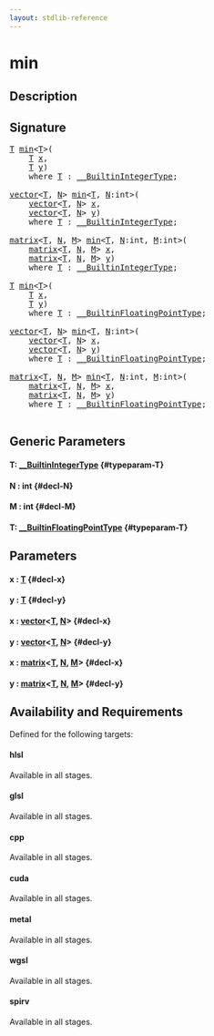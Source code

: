```yaml
---
layout: stdlib-reference
---
```


# min

## Description





## Signature 

<pre>
<a href="/stdlib-reference/global-decls/min#typeparam-T" class="code_type">T</a> <a href="/stdlib-reference/global-decls/min">min</a>&lt;<a href="/stdlib-reference/global-decls/min#typeparam-T" class="code_type">T</a>&gt;(
    <a href="/stdlib-reference/global-decls/min#typeparam-T" class="code_type">T</a> <a href="/stdlib-reference/global-decls/min#decl-x" class="code_param">x</a>,
    <a href="/stdlib-reference/global-decls/min#typeparam-T" class="code_type">T</a> <a href="/stdlib-reference/global-decls/min#decl-y" class="code_param">y</a>)
    <span class='code_keyword'>where</span> <a href="/stdlib-reference/global-decls/min#typeparam-T" class="code_type">T</a> : <a href="/stdlib-reference/interfaces/builtinintegertype-0129g/index" class="code_type">__BuiltinIntegerType</a>;

<a href="/stdlib-reference/types/vector/index" class="code_type">vector</a>&lt;<a href="/stdlib-reference/global-decls/min#typeparam-T" class="code_type">T</a>, <a href="/stdlib-reference/global-decls/min#decl-N" class="code_var">N</a>&gt; <a href="/stdlib-reference/global-decls/min">min</a>&lt;<a href="/stdlib-reference/global-decls/min#typeparam-T" class="code_type">T</a>, <a href="/stdlib-reference/global-decls/min#decl-N" class="code_var">N</a>:<span class="code_keyword">int</span>&gt;(
    <a href="/stdlib-reference/types/vector/index" class="code_type">vector</a>&lt;<a href="/stdlib-reference/global-decls/min#typeparam-T" class="code_type">T</a>, <a href="/stdlib-reference/global-decls/min#decl-N" class="code_var">N</a>&gt; <a href="/stdlib-reference/global-decls/min#decl-x" class="code_param">x</a>,
    <a href="/stdlib-reference/types/vector/index" class="code_type">vector</a>&lt;<a href="/stdlib-reference/global-decls/min#typeparam-T" class="code_type">T</a>, <a href="/stdlib-reference/global-decls/min#decl-N" class="code_var">N</a>&gt; <a href="/stdlib-reference/global-decls/min#decl-y" class="code_param">y</a>)
    <span class='code_keyword'>where</span> <a href="/stdlib-reference/global-decls/min#typeparam-T" class="code_type">T</a> : <a href="/stdlib-reference/interfaces/builtinintegertype-0129g/index" class="code_type">__BuiltinIntegerType</a>;

<a href="/stdlib-reference/types/matrix/index" class="code_type">matrix</a>&lt;<a href="/stdlib-reference/global-decls/min#typeparam-T" class="code_type">T</a>, <a href="/stdlib-reference/global-decls/min#decl-N" class="code_var">N</a>, <a href="/stdlib-reference/global-decls/min#decl-M" class="code_var">M</a>&gt; <a href="/stdlib-reference/global-decls/min">min</a>&lt;<a href="/stdlib-reference/global-decls/min#typeparam-T" class="code_type">T</a>, <a href="/stdlib-reference/global-decls/min#decl-N" class="code_var">N</a>:<span class="code_keyword">int</span>, <a href="/stdlib-reference/global-decls/min#decl-M" class="code_var">M</a>:<span class="code_keyword">int</span>&gt;(
    <a href="/stdlib-reference/types/matrix/index" class="code_type">matrix</a>&lt;<a href="/stdlib-reference/global-decls/min#typeparam-T" class="code_type">T</a>, <a href="/stdlib-reference/global-decls/min#decl-N" class="code_var">N</a>, <a href="/stdlib-reference/global-decls/min#decl-M" class="code_var">M</a>&gt; <a href="/stdlib-reference/global-decls/min#decl-x" class="code_param">x</a>,
    <a href="/stdlib-reference/types/matrix/index" class="code_type">matrix</a>&lt;<a href="/stdlib-reference/global-decls/min#typeparam-T" class="code_type">T</a>, <a href="/stdlib-reference/global-decls/min#decl-N" class="code_var">N</a>, <a href="/stdlib-reference/global-decls/min#decl-M" class="code_var">M</a>&gt; <a href="/stdlib-reference/global-decls/min#decl-y" class="code_param">y</a>)
    <span class='code_keyword'>where</span> <a href="/stdlib-reference/global-decls/min#typeparam-T" class="code_type">T</a> : <a href="/stdlib-reference/interfaces/builtinintegertype-0129g/index" class="code_type">__BuiltinIntegerType</a>;

<a href="/stdlib-reference/global-decls/min#typeparam-T" class="code_type">T</a> <a href="/stdlib-reference/global-decls/min">min</a>&lt;<a href="/stdlib-reference/global-decls/min#typeparam-T" class="code_type">T</a>&gt;(
    <a href="/stdlib-reference/global-decls/min#typeparam-T" class="code_type">T</a> <a href="/stdlib-reference/global-decls/min#decl-x" class="code_param">x</a>,
    <a href="/stdlib-reference/global-decls/min#typeparam-T" class="code_type">T</a> <a href="/stdlib-reference/global-decls/min#decl-y" class="code_param">y</a>)
    <span class='code_keyword'>where</span> <a href="/stdlib-reference/global-decls/min#typeparam-T" class="code_type">T</a> : <a href="/stdlib-reference/interfaces/builtinfloatingpointtype-0129hm/index" class="code_type">__BuiltinFloatingPointType</a>;

<a href="/stdlib-reference/types/vector/index" class="code_type">vector</a>&lt;<a href="/stdlib-reference/global-decls/min#typeparam-T" class="code_type">T</a>, <a href="/stdlib-reference/global-decls/min#decl-N" class="code_var">N</a>&gt; <a href="/stdlib-reference/global-decls/min">min</a>&lt;<a href="/stdlib-reference/global-decls/min#typeparam-T" class="code_type">T</a>, <a href="/stdlib-reference/global-decls/min#decl-N" class="code_var">N</a>:<span class="code_keyword">int</span>&gt;(
    <a href="/stdlib-reference/types/vector/index" class="code_type">vector</a>&lt;<a href="/stdlib-reference/global-decls/min#typeparam-T" class="code_type">T</a>, <a href="/stdlib-reference/global-decls/min#decl-N" class="code_var">N</a>&gt; <a href="/stdlib-reference/global-decls/min#decl-x" class="code_param">x</a>,
    <a href="/stdlib-reference/types/vector/index" class="code_type">vector</a>&lt;<a href="/stdlib-reference/global-decls/min#typeparam-T" class="code_type">T</a>, <a href="/stdlib-reference/global-decls/min#decl-N" class="code_var">N</a>&gt; <a href="/stdlib-reference/global-decls/min#decl-y" class="code_param">y</a>)
    <span class='code_keyword'>where</span> <a href="/stdlib-reference/global-decls/min#typeparam-T" class="code_type">T</a> : <a href="/stdlib-reference/interfaces/builtinfloatingpointtype-0129hm/index" class="code_type">__BuiltinFloatingPointType</a>;

<a href="/stdlib-reference/types/matrix/index" class="code_type">matrix</a>&lt;<a href="/stdlib-reference/global-decls/min#typeparam-T" class="code_type">T</a>, <a href="/stdlib-reference/global-decls/min#decl-N" class="code_var">N</a>, <a href="/stdlib-reference/global-decls/min#decl-M" class="code_var">M</a>&gt; <a href="/stdlib-reference/global-decls/min">min</a>&lt;<a href="/stdlib-reference/global-decls/min#typeparam-T" class="code_type">T</a>, <a href="/stdlib-reference/global-decls/min#decl-N" class="code_var">N</a>:<span class="code_keyword">int</span>, <a href="/stdlib-reference/global-decls/min#decl-M" class="code_var">M</a>:<span class="code_keyword">int</span>&gt;(
    <a href="/stdlib-reference/types/matrix/index" class="code_type">matrix</a>&lt;<a href="/stdlib-reference/global-decls/min#typeparam-T" class="code_type">T</a>, <a href="/stdlib-reference/global-decls/min#decl-N" class="code_var">N</a>, <a href="/stdlib-reference/global-decls/min#decl-M" class="code_var">M</a>&gt; <a href="/stdlib-reference/global-decls/min#decl-x" class="code_param">x</a>,
    <a href="/stdlib-reference/types/matrix/index" class="code_type">matrix</a>&lt;<a href="/stdlib-reference/global-decls/min#typeparam-T" class="code_type">T</a>, <a href="/stdlib-reference/global-decls/min#decl-N" class="code_var">N</a>, <a href="/stdlib-reference/global-decls/min#decl-M" class="code_var">M</a>&gt; <a href="/stdlib-reference/global-decls/min#decl-y" class="code_param">y</a>)
    <span class='code_keyword'>where</span> <a href="/stdlib-reference/global-decls/min#typeparam-T" class="code_type">T</a> : <a href="/stdlib-reference/interfaces/builtinfloatingpointtype-0129hm/index" class="code_type">__BuiltinFloatingPointType</a>;

</pre>

## Generic Parameters

#### T: [\_\_BuiltinIntegerType](/stdlib-reference/interfaces/builtinintegertype-0129g/index) {#typeparam-T}
#### N  : int {#decl-N}
#### M  : int {#decl-M}
#### T: [\_\_BuiltinFloatingPointType](/stdlib-reference/interfaces/builtinfloatingpointtype-0129hm/index) {#typeparam-T}

## Parameters

#### x  : [T](/stdlib-reference/global-decls/min#typeparam-T) {#decl-x}
#### y  : [T](/stdlib-reference/global-decls/min#typeparam-T) {#decl-y}
#### x  : [vector](/stdlib-reference/types/vector/index)\<[T](/stdlib-reference/types/vector/index#typeparam-T), [N](/stdlib-reference/types/vector/index#decl-N)\> {#decl-x}
#### y  : [vector](/stdlib-reference/types/vector/index)\<[T](/stdlib-reference/types/vector/index#typeparam-T), [N](/stdlib-reference/types/vector/index#decl-N)\> {#decl-y}
#### x  : [matrix](/stdlib-reference/types/matrix/index)\<[T](/stdlib-reference/types/matrix/t-0), [N](/stdlib-reference/types/matrix/index#decl-N), [M](/stdlib-reference/types/matrix/index#decl-M)\> {#decl-x}
#### y  : [matrix](/stdlib-reference/types/matrix/index)\<[T](/stdlib-reference/types/matrix/t-0), [N](/stdlib-reference/types/matrix/index#decl-N), [M](/stdlib-reference/types/matrix/index#decl-M)\> {#decl-y}

## Availability and Requirements

Defined for the following targets:

#### hlsl
Available in all stages.

#### glsl
Available in all stages.

#### cpp
Available in all stages.

#### cuda
Available in all stages.

#### metal
Available in all stages.

#### wgsl
Available in all stages.

#### spirv
Available in all stages.



